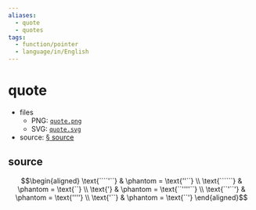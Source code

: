 ```yaml
---
aliases:
  - quote
  - quotes
tags:
  - function/pointer
  - language/in/English
---
```


# quote

- files
  - PNG: [`quote.png`](quote.png)
  - SVG: [`quote.svg`](quote.svg)
- source: [§ source](#source)

## source

<!-- --'- ''- --- - ' -''''- -'-' '''' '- -' -->

$$\begin{aligned} \text{````'``} & \phantom = \text{''``} \\
\text{``````} & \phantom = \text{``} \\
\text{'} & \phantom = \text{``''''``} \\
\text{``'``'} & \phantom = \text{''''} \\
\text{'``} & \phantom = \text{``'} \end{aligned}$$
